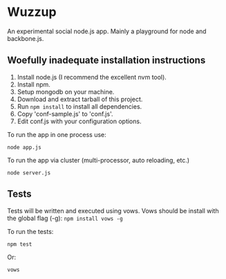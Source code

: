 # Wuzzup

An experimental social node.js app.  Mainly a playground for node and 
backbone.js.

## Woefully inadequate installation instructions

1. Install node.js (I recommend the excellent nvm tool).
1. Install npm.
1. Setup mongodb on your machine.
1. Download and extract tarball of this project.
1. Run `npm install` to install all dependencies.
1. Copy 'conf-sample.js' to 'conf.js'.
1. Edit conf.js with your configuration options.

To run the app in one process use:

    node app.js

To run the app via cluster (multi-processor, auto reloading, etc.)

    node server.js

## Tests

Tests will be written and executed using vows.  Vows should be install with the
global flag (-g): `npm install vows -g`

To run the tests:

    npm test

Or:

    vows
